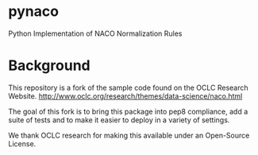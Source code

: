 # pynaco
Python Implementation of NACO Normalization Rules

# Background
This repository is a fork of the sample code found on the OCLC Research Website. 
http://www.oclc.org/research/themes/data-science/naco.html

The goal of this fork is to bring this package into pep8 compliance, add a suite of 
tests and to make it easier to deploy in a variety of settings.

We thank OCLC research for making this available under an Open-Source License.

